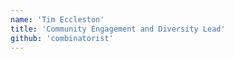 ```yaml
---
name: 'Tim Eccleston'
title: 'Community Engagement and Diversity Lead'
github: 'combinatorist'
---
```

